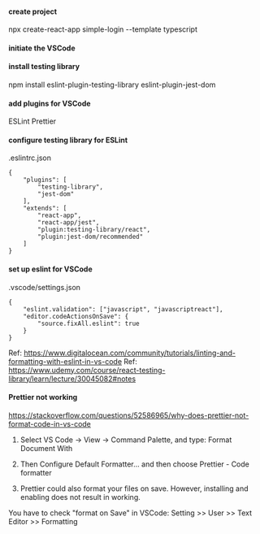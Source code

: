 #### create project

npx create-react-app simple-login --template typescript

#### initiate the VSCode

#### install testing library

npm install eslint-plugin-testing-library eslint-plugin-jest-dom

#### add plugins for VSCode

ESLint
Prettier

#### configure testing library for ESLint

.eslintrc.json

```
{
    "plugins": [
        "testing-library",
        "jest-dom"
    ],
    "extends": [
        "react-app",
        "react-app/jest",
        "plugin:testing-library/react",
        "plugin:jest-dom/recommended"
    ]
}
```

#### set up eslint for VSCode

.vscode/settings.json

```
{
    "eslint.validation": ["javascript", "javascriptreact"],
    "editor.codeActionsOnSave": {
        "source.fixAll.eslint": true
    }
}
```

Ref: https://www.digitalocean.com/community/tutorials/linting-and-formatting-with-eslint-in-vs-code
Ref: https://www.udemy.com/course/react-testing-library/learn/lecture/30045082#notes

#### Prettier not working

https://stackoverflow.com/questions/52586965/why-does-prettier-not-format-code-in-vs-code

1. Select VS Code -> View -> Command Palette, and type: Format Document With
2. Then Configure Default Formatter... and then choose Prettier - Code formatter

3. Prettier could also format your files on save.
   However, installing and enabling does not result in working.

You have to check "format on Save" in VSCode: Setting >> User >> Text Editor >> Formatting
